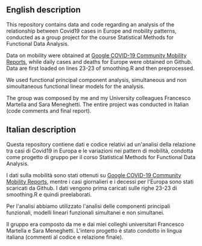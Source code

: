 ## English description

This repository contains data and code regarding an analysis of the relationship between Covid19 cases in Europe and mobility patterns, conducted as a group project for the course Statistical Methods for Functional Data Analysis. 

Data on mobility were obtained at [Google COVID-19 Community Mobility Reports](https://www.google.com/covid19/mobility/), while daily cases and deaths for Europe were obtained on Github. Data are first loaded on lines 23-23 of smoothing.R and then preprocessed. 

We used functional principal component analysis, simultaneous and non simoultaneous functional linear models for the analysis.

The group was composed by me and my University colleagues Francesco Martella and Sara Meneghetti. The entire project was conducted in Italian (code comments and final report).


## Italian description

Questa repository contiene dati e codice relativi ad un'analisi della relazione tra casi di Covid19 in Europa e le variazioni nei pattern di mobilità, condotta come progetto di gruppo per il corso Statistical Methods for Functional Data Analysis.

I dati sulla mobilità sono stati ottenuti su [Google COVID-19 Community Mobility Reports](https://www.google.com/covid19/mobility/), mentre i casi giornalieri e i decessi per l'Europa sono stati scaricati da Github. I dati vengono prima caricati sulle righe 23-23 di smoothing.R e quindi preelaborati.

Per l'analisi abbiamo utilizzato l'analisi delle componenti principali funzionali, modelli lineari funzionali simultanei e non simultanei.

Il gruppo era composto da me e dai miei colleghi universitari Francesco Martella e Sara Meneghetti. L'intero progetto è stato condotto in lingua italiana (commenti al codice e relazione finale).
